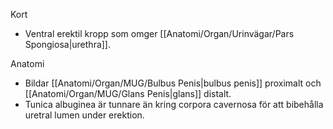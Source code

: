 Kort
- Ventral erektil kropp som omger [[Anatomi/Organ/Urinvägar/Pars Spongiosa|urethra]].

Anatomi
- Bildar [[Anatomi/Organ/MUG/Bulbus Penis|bulbus penis]] proximalt och [[Anatomi/Organ/MUG/Glans Penis|glans]] distalt.
- Tunica albuginea är tunnare än kring corpora cavernosa för att bibehålla uretral lumen under erektion.
